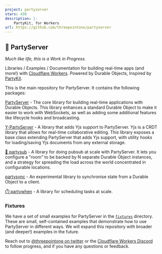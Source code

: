 ```yaml
---
project: partyserver
stars: 438
description: |-
    PartyKit, for Workers
url: https://github.com/threepointone/partyserver
---
```


## 🎈 PartyServer

_Much like life, this is a Work in Progress._

Libraries / Examples / Documentation for building real-time apps (and more!) with [Cloudflare Workers](https://workers.cloudflare.com/). Powered by Durable Objects, Inspired by [PartyKit](https://www.partykit.io/).

This is the main repository for PartyServer. It contains the following packages:

[PartyServer](/packages/partyserver/README.md) - The core library for building real-time applications with Durable Objects. This library enhances a standard Durable Object to make it easier to work with WebSockets, as well as adding some additional features like lifecycle hooks and broadcasting.

[Y-PartyServer](/packages/y-partyserver/README.md) - A library that adds Yjs support to PartyServer. Yjs is a CRDT library that allows for real-time collaborative editing. This library exposes a base class extending PartyServer that adds Yjs support, with utility hooks for loading/saving Yjs documents from any external storage.

[🥖 partysub](/packages/partysub/README.md) - A library for doing pubsub at scale with PartyServer. It lets you configure a "room" to be backed by N separate Durable Object instances, and a strategy for spreading the load across the world concentrated in configurable locations.

[partysync](/packages/partysync/README.md) - An experimental library to synchronise state from a Durable Object to a client.

[⏱️ partywhen](/packages/partywhen/README.md) - A library for scheduling tasks at scale.

### Fixtures

We have a set of small examples for PartyServer in the [`fixtures`](/fixtures/) directory. These are small, self-contained examples that demonstrate how to use PartyServer in different ways. We will expand this repository with broader (and deeper!) examples in the future.

Reach out to [@threepointone on twitter](https://twitter.com/threepointone) or the [Cloudflare Workers Discord](https://discord.com/invite/cloudflaredev) to follow progress, and if you have any questions or feedback.

